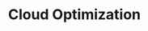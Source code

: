 ---
layout: tag
title: Cloud Optimization
tag: Cloud Optimization
permalink: /tag/Cloud Optimization/
--- 